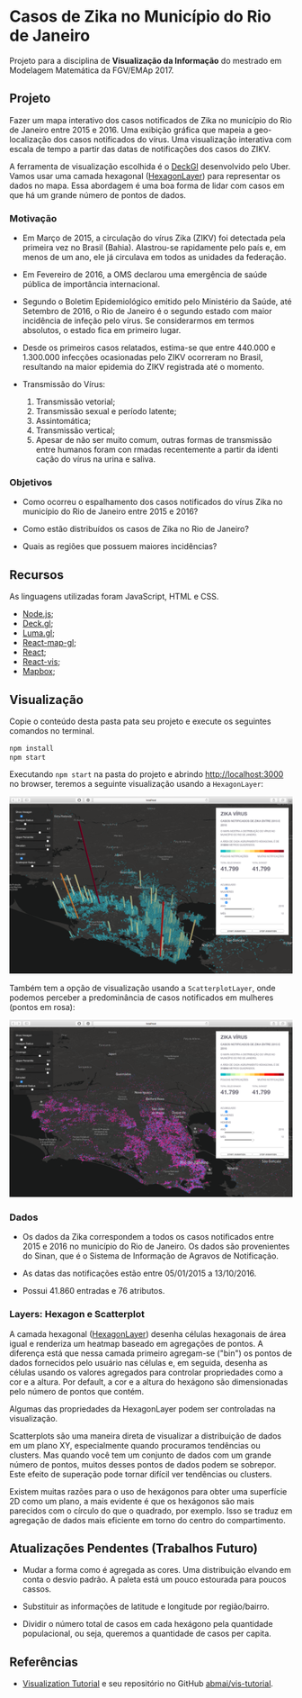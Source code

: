 # Casos de Zika no Município do Rio de Janeiro

Projeto para a disciplina de **Visualização da Informação** do mestrado em Modelagem Matemática da FGV/EMAp 2017.

## Projeto

Fazer um mapa interativo dos casos notificados de Zika no município do Rio de Janeiro entre 2015 e 2016. Uma exibição gráfica que mapeia a geo-localização dos casos notificados do vírus. Uma visualização interativa com escala de tempo a partir das datas de notificações dos casos do ZIKV.

A ferramenta de visualização escolhida é o [DeckGl](http://deck.gl) desenvolvido pelo Uber. Vamos usar uma camada hexagonal ([HexagonLayer](http://uber.github.io/deck.gl/#/examples/core-layers/hexagon-layer)) para representar os dados no mapa. Essa abordagem é uma boa forma de lidar com casos em que há um grande número de pontos de dados.

<!--![](https://pbs.twimg.com/media/C80RoQRWAAAPAUF.jpg)-->

### Motivação

* Em Março de 2015, a circulação do vírus Zika (ZIKV) foi detectada pela primeira vez no Brasil (Bahia). Alastrou-se rapidamente pelo país e, em menos de um ano, ele já circulava em todos as unidades da federação.

* Em Fevereiro de 2016, a OMS declarou uma emergência de saúde pública de importância internacional.

* Segundo o Boletim Epidemiológico emitido pelo Ministério da Saúde, até Setembro de 2016, o Rio de Janeiro é o segundo estado com maior incidência de infeção pelo vírus. Se considerarmos em termos absolutos, o estado fica em primeiro lugar.

* Desde os primeiros casos relatados, estima-se que entre 440.000 e 1.300.000 infecções ocasionadas pelo ZIKV ocorreram no Brasil, resultando na maior epidemia do ZIKV registrada até o momento.

* Transmissão do Vírus:
	1. Transmissão vetorial;
	2. Transmissão sexual e período latente;
	3. Assintomática;
	4. Transmissão vertical;
	5. Apesar de não ser muito comum, outras formas de transmissão entre humanos foram con rmadas recentemente a partir da identi cação do vírus na urina e saliva.

### Objetivos

* Como ocorreu o espalhamento dos casos notificados do vírus Zika no município do Rio de Janeiro entre 2015 e 2016?

* Como estão distribuídos os casos de Zika no Rio de Janeiro?

* Quais as regiões que possuem maiores incidências? 

## Recursos

As linguagens utilizadas foram JavaScript, HTML e CSS.

* [Node.js](https://nodejs.org/en/);
* [Deck.gl](https://github.com/uber/deck.gl);
* [Luma.gl](https://uber.github.io/luma.gl/#/);
* [React-map-gl](https://uber.github.io/react-map-gl/#/);
* [React](https://reactjs.org/docs/react-component.html);
* [React-vis](http://uber.github.io/react-vis/);
* [Mapbox](https://www.mapbox.com);

## Visualização

Copie o conteúdo desta pasta pata seu projeto e execute os seguintes comandos no terminal.

```
npm install
npm start
```

Executando `npm start` na pasta do projeto e abrindo [http://localhost:3000](http://localhost:3000) no browser, teremos a seguinte visualização usando a `HexagonLayer`:

![](Figuras/resultado_1.png)

Também tem a opção de visualização usando a `ScatterplotLayer`, onde podemos perceber a predominância de casos notificados em mulheres (pontos em rosa):

![](Figuras/resultado_2.png)

### Dados

* Os dados da Zika correspondem a todos os casos notificados entre 2015 e 2016 no município do Rio de Janeiro. Os dados são provenientes do Sinan, que é o Sistema de Informação de Agravos de Notificação.

* As datas das notificações estão entre 05/01/2015 a 13/10/2016.

* Possui 41.860 entradas e 76 atributos.


### Layers: Hexagon e Scatterplot

A camada hexagonal ([HexagonLayer](https://uber.github.io/deck.gl/#/documentation/layer-catalog/hexagon-layer)) desenha células hexagonais de área igual e renderiza um heatmap  baseado em agregações de pontos. A diferença está que nessa camada primeiro agregam-se ("bin") os pontos de dados fornecidos pelo usuário nas células e, em seguida, desenha as células usando os valores agregados para controlar propriedades como a cor e a altura. Por default, a cor e a altura do hexágono são dimensionadas pelo número de pontos que contém.

Algumas das propriedades da HexagonLayer podem ser controladas na visualização.

Scatterplots são uma maneira direta de visualizar a distribuição de dados em um plano XY, especialmente quando procuramos tendências ou clusters. Mas quando você tem um conjunto de dados com um grande número de pontos, muitos desses pontos de dados podem se sobrepor. Este efeito de superação pode tornar difícil ver tendências ou clusters.

Existem muitas razões para o uso de hexágonos para obter uma superfície 2D como um plano, a mais evidente é que os hexágonos são mais parecidos com o círculo do que o quadrado, por exemplo. Isso se traduz em agregação de dados mais eficiente em torno do centro do compartimento.

## Atualizações Pendentes (Trabalhos Futuro)

* Mudar a forma como é agregada as cores. Uma distribuição elvando em conta o desvio padrão. A paleta está um pouco estourada para poucos cassos. 

* Substituir as informações de latitude e longitude por região/bairro.

* Dividir o número total de casos em cada hexágono pela quantidade populacional, ou seja, queremos a quantidade de casos per capita.

## Referências

* [Visualization Tutorial](https://abmai.github.io/vis-tutorial) e seu repositório no GitHub [abmai/vis-tutorial](https://github.com/abmai/vis-tutorial).



